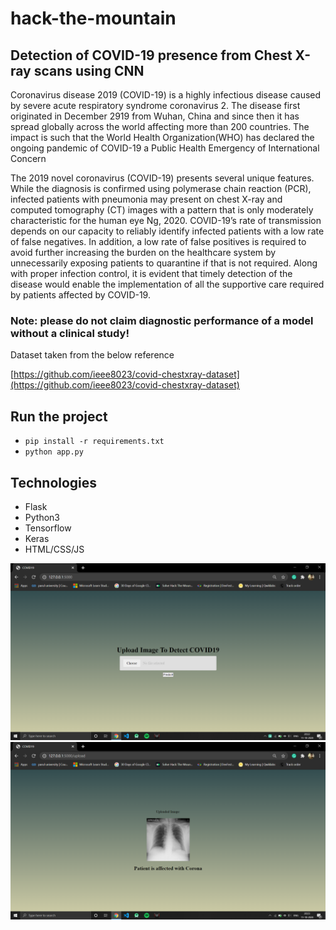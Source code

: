 # hack-the-mountain
## Detection of COVID-19 presence from Chest X-ray scans using CNN

Coronavirus disease 2019 (COVID-19) is a highly infectious disease caused by severe acute respiratory syndrome coronavirus 2. The disease first originated in December 2919 from Wuhan, China and since then it has spread globally across the world affecting more than 200 countries. The impact is such that the World Health Organization(WHO) has declared the ongoing pandemic of COVID-19 a Public Health Emergency of International Concern


The 2019 novel coronavirus (COVID-19) presents several unique features. While the diagnosis is confirmed using polymerase chain reaction (PCR), infected patients with pneumonia may present on chest X-ray and computed tomography (CT) images with a pattern that is only moderately characteristic for the human eye Ng, 2020. COVID-19’s rate of transmission depends on our capacity to reliably identify infected patients with a low rate of false negatives. In addition, a low rate of false positives is required to avoid further increasing the burden on the healthcare system by unnecessarily exposing patients to quarantine if that is not required. Along with proper infection control, it is evident that timely detection of the disease would enable the implementation of all the supportive care required by patients affected by COVID-19.
### Note: please do not claim diagnostic performance of a model without a clinical study!
Dataset taken from the below reference

[https://github.com/ieee8023/covid-chestxray-dataset](https://github.com/ieee8023/covid-chestxray-dataset)

## Run the project
- `pip install -r requirements.txt`
- `python app.py`

## Technologies
- Flask
- Python3
- Tensorflow
- Keras
- HTML/CSS/JS

![Header Image](./upload.png)
![Header Image](./prediction.png)

